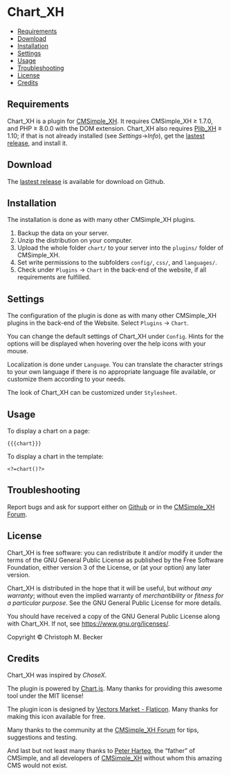 # Chart_XH

- [Requirements](#requirements)
- [Download](#download)
- [Installation](#installation)
- [Settings](#settings)
- [Usage](#usage)
- [Troubleshooting](#troubleshooting)
- [License](#license)
- [Credits](#credits)

## Requirements

Chart_XH is a plugin for [CMSimple_XH](https://cmsimple-xh.org/).
It requires CMSimple_XH ≥ 1.7.0, and PHP ≥ 8.0.0 with the DOM extension.
Chart_XH also requires [Plib_XH](https://github.com/cmb69/plib_xh) ≥ 1.10;
if that is not already installed (see *Settings*→*Info*),
get the [lastest release](https://github.com/cmb69/plib_xh/releases/latest),
and install it.

## Download

The [lastest release](https://github.com/cmb69/chart_xh/releases/latest)
is available for download on Github.

## Installation

The installation is done as with many other CMSimple_XH plugins.

1.  Backup the data on your server.
1.  Unzip the distribution on your computer.
1.  Upload the whole folder `chart/` to your server into
    the `plugins/` folder of CMSimple_XH.
1.  Set write permissions to the subfolders `config/`, `css/`, and
    `languages/`.
1.  Check under `Plugins` → `Chart` in the back-end of the website,
    if all requirements are fulfilled.

## Settings

The configuration of the plugin is done as with many other
CMSimple_XH plugins in the back-end of the Website. Select
`Plugins` → `Chart`.

You can change the default settings of Chart_XH under
`Config`. Hints for the options will be displayed when hovering
over the help icons with your mouse.

Localization is done under `Language`. You can translate the
character strings to your own language if there is no appropriate
language file available, or customize them according to your
needs.

The look of Chart_XH can be customized under `Stylesheet`.

## Usage

To display a chart on a page:

    {{{chart}}}

To display a chart in the template:

    <?=chart()?>

## Troubleshooting

Report bugs and ask for support either on
[Github](https://github.com/cmb69/chart_xh/issues)
or in the [CMSimple_XH Forum](https://cmsimpleforum.com/).

## License

Chart_XH is free software: you can redistribute it and/or modify
it under the terms of the GNU General Public License as published by
the Free Software Foundation, either version 3 of the License, or
(at your option) any later version.

Chart_XH is distributed in the hope that it will be useful,
but *without any warranty*; without even the implied warranty of
*merchantibility* or *fitness for a particular purpose*. See the
GNU General Public License for more details.

You should have received a copy of the GNU General Public License
along with Chart_XH.  If not, see <https://www.gnu.org/licenses/>.

Copyright © Christoph M. Becker

## Credits

Chart_XH was inspired by *ChoseX*.

The plugin is powered by [Chart.js](https://www.chartjs.org/).
Many thanks for providing this awesome tool under the MIT license!

The plugin icon is designed by [Vectors Market - Flaticon](https://www.flaticon.com/free-icons/graph).
Many thanks for making this icon available for free.

Many thanks to the community at the
[CMSimple_XH Forum](https://www.cmsimpleforum.com/) for tips, suggestions
and testing.

And last but not least many thanks to [Peter Harteg](httsp://www.harteg.dk),
the “father” of CMSimple,
and all developers of [CMSimple_XH](https://www.cmsimple-xh.org)
without whom this amazing CMS would not exist.
